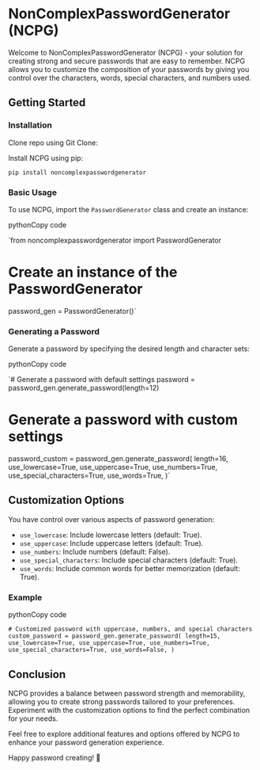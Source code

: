 # NonComplexPasswordGenerator (NCPG)

Welcome to NonComplexPasswordGenerator (NCPG) - your solution for creating strong and secure passwords that are easy to remember. NCPG allows you to customize the composition of your passwords by giving you control over the characters, words, special characters, and numbers used.

## Getting Started

### Installation

Clone repo using Git Clone:

Install NCPG using pip:

`pip install noncomplexpasswordgenerator`

### Basic Usage

To use NCPG, import the `PasswordGenerator` class and create an instance:

pythonCopy code

`from noncomplexpasswordgenerator import PasswordGenerator

# Create an instance of the PasswordGenerator

password_gen = PasswordGenerator()`

### Generating a Password

Generate a password by specifying the desired length and character sets:

pythonCopy code

`# Generate a password with default settings
password = password_gen.generate_password(length=12)

# Generate a password with custom settings

password_custom = password_gen.generate_password(
length=16,
use_lowercase=True,
use_uppercase=True,
use_numbers=True,
use_special_characters=True,
use_words=True,
)`

## Customization Options

You have control over various aspects of password generation:

- `use_lowercase`: Include lowercase letters (default: True).
- `use_uppercase`: Include uppercase letters (default: True).
- `use_numbers`: Include numbers (default: False).
- `use_special_characters`: Include special characters (default: True).
- `use_words`: Include common words for better memorization (default: True).

### Example

pythonCopy code

`# Customized password with uppercase, numbers, and special characters
custom_password = password_gen.generate_password(
    length=15,
    use_lowercase=True,
    use_uppercase=True,
    use_numbers=True,
    use_special_characters=True,
    use_words=False,
)`

## Conclusion

NCPG provides a balance between password strength and memorability, allowing you to create strong passwords tailored to your preferences. Experiment with the customization options to find the perfect combination for your needs.

Feel free to explore additional features and options offered by NCPG to enhance your password generation experience.

Happy password creating! 🚀
